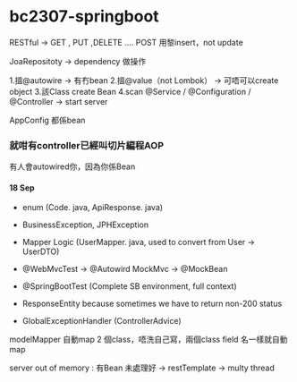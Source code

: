 # bc2307-springboot

RESTful -> GET , PUT ,DELETE ....
POST 用黎insert，not update



JoaRepositoty -> dependency 做操作


1.搵@autowire -> 有冇bean
2.搵@value（not Lombok） -> 可唔可以create object
3.該Class create Bean 
4.scan @Service / @Configuration / @Controller -> start server


AppConfig 都係bean

### 就咁有controller已經叫切片編程AOP
有人會autowired你，因為你係Bean

#### 18 Sep

- enum (Code. java, ApiResponse. java)

- BusinessException, JPHException

- Mapper Logic (UserMapper. java, used to convert from User -> UserDTO)

- @WebMvcTest -> @Autowird MockMvc -> @MockBean

- @SpringBootTest (Complete SB environment, full context)

- ResponseEntity because sometimes we have to return non-200 status

- GlobalExceptionHandler (ControllerAdvice)


modelMapper 自動map 2 個class，唔洗自己寫，兩個class field 名一樣就自動map


server out of memory : 有Bean 未處理好 -> restTemplate -> multy thread